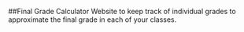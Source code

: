 ##Final Grade Calculator
Website to keep track of individual grades to approximate the final grade in each of your classes.
